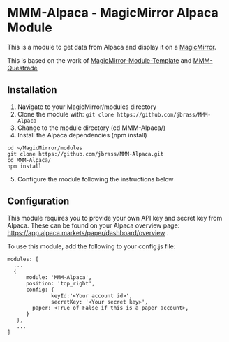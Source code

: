 # MMM-Alpaca -  MagicMirror Alpaca Module
This is a module to get data from Alpaca and display it on a [MagicMirror](https://github.com/MichMich/MagicMirror). 

This is based on the work of [MagicMirror-Module-Template](https://github.com/roramirez/MagicMirror-Module-Template/) and [MMM-Questrade](https://github.com/Daniel1145/MMM-Questrade/)


## Installation
1. Navigate to your MagicMirror/modules directory
2. Clone the module with: `git clone https://github.com/jbrass/MMM-Alpaca`
3. Change to the module directory (cd MMM-Alpaca/)
4. Install the Alpaca dependencies (npm install)


```shell
cd ~/MagicMirror/modules
git clone https://github.com/jbrass/MMM-Alpaca.git
cd MMM-Alpaca/
npm install
```

5. Configure the module following the instructions below


## Configuration
This module requires you to provide your own API key and secret key from Alpaca. These can be found on your Alpaca overview page: https://app.alpaca.markets/paper/dashboard/overview .

To use this module, add the following to your config.js file:
```Javscript
modules: [
  ...
  {
      module: 'MMM-Alpaca',
      position: 'top_right',
      config: {
			  keyId:'<Your account id>',
			  secretKey: '<Your secret key>',        
        paper: <True of False if this is a paper account>,
      }
   },
   ...
]
```
